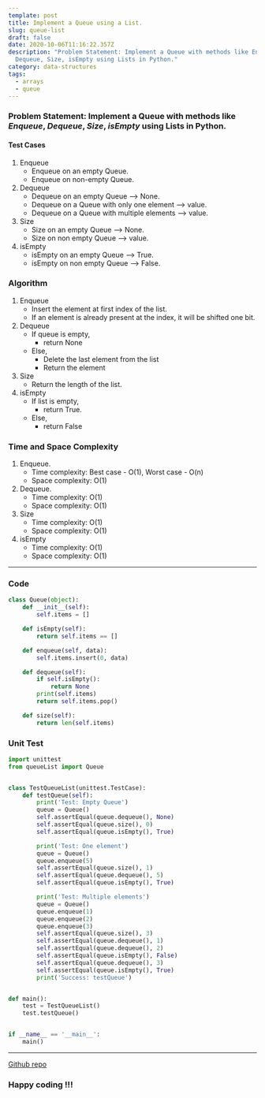 ```yaml
---
template: post
title: Implement a Queue using a List.
slug: queue-list
draft: false
date: 2020-10-06T11:16:22.357Z
description: "Problem Statement: Implement a Queue with methods like Enqueue,
  Dequeue, Size, isEmpty using Lists in Python."
category: data-structures
tags:
  - arrays
  - queue
---
```

### Problem Statement: Implement a Queue with methods like *Enqueue*, *Dequeue*, *Size*, *isEmpty* using Lists in Python.

#### Test Cases
1. Enqueue
    * Enqueue on an empty Queue.
    * Enqueue on non-empty Queue.
2. Dequeue
    * Dequeue on an empty Queue --> None.
    * Dequeue on a Queue with only one element --> value.
    * Dequeue on a Queue with multiple elements --> value.
3. Size
    * Size on an empty Queue --> None.
    * Size on non empty Queue --> value.
4. isEmpty
    * isEmpty on an empty Queue --> True.
    * isEmpty on non empty Queue --> False.

### Algorithm
1. Enqueue
    * Insert the element at first index of the list.
    * If an element is already present at the index, it will be shifted one bit.
2. Dequeue
    * If queue is empty,
        * return None
    * Else,
        * Delete the last element from the list
        * Return the element
3. Size
    * Return the length of the list.
4. isEmpty
    * If list is empty,
        * return True.
    * Else,
        * return False
### Time and Space Complexity
1. Enqueue.
    * Time complexity: Best case - O(1), Worst case - O(n)
    * Space complexity: O(1)
2. Dequeue.
    * Time complexity: O(1)
    * Space complexity: O(1)
3. Size
   * Time complexity: O(1)
   * Space complexity: O(1)
4. isEmpty
   * Time complexity: O(1)
   * Space complexity: O(1)
***

### Code

```python
class Queue(object):
    def __init__(self):
        self.items = []

    def isEmpty(self):
        return self.items == []

    def enqueue(self, data):
        self.items.insert(0, data)

    def dequeue(self):
        if self.isEmpty():
            return None
        print(self.items)
        return self.items.pop()

    def size(self):
        return len(self.items)

```

### Unit Test

```python
import unittest
from queueList import Queue


class TestQueueList(unittest.TestCase):
    def testQueue(self):
        print('Test: Empty Queue')
        queue = Queue()
        self.assertEqual(queue.dequeue(), None)
        self.assertEqual(queue.size(), 0)
        self.assertEqual(queue.isEmpty(), True)

        print('Test: One element')
        queue = Queue()
        queue.enqueue(5)
        self.assertEqual(queue.size(), 1)
        self.assertEqual(queue.dequeue(), 5)
        self.assertEqual(queue.isEmpty(), True)

        print('Test: Multiple elements')
        queue = Queue()
        queue.enqueue(1)
        queue.enqueue(2)
        queue.enqueue(3)
        self.assertEqual(queue.size(), 3)
        self.assertEqual(queue.dequeue(), 1)
        self.assertEqual(queue.dequeue(), 2)
        self.assertEqual(queue.isEmpty(), False)
        self.assertEqual(queue.dequeue(), 3)
        self.assertEqual(queue.isEmpty(), True)
        print('Success: testQueue')


def main():
    test = TestQueueList()
    test.testQueue()


if __name__ == '__main__':
    main()

```
***
[Github repo](https://github.com/Codewithml/coding-problems-solutions/tree/master/stacks-queues/queue/queue-list)

### Happy coding !!!